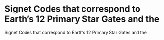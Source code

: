 # Signet Codes that correspond to Earth’s 12 Primary Star Gates and the

Signet Codes that correspond to Earth’s 12 Primary Star Gates and the